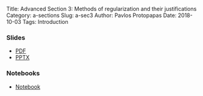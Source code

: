 Title: Advanced Section 3: Methods of regularization and their justifications
Category: a-sections
Slug: a-sec3
Author: Pavlos Protopapas
Date: 2018-10-03
Tags: Introduction


### Slides

- [PDF]({attach}presentation/A-sec3_Regularization_CamReady.pdf)
- [PPTX]({attach}presentation/A-sec3_Slides.pptx)


### Notebooks

- [Notebook]({filename}notebook/A-sec3-demo.ipynb)
